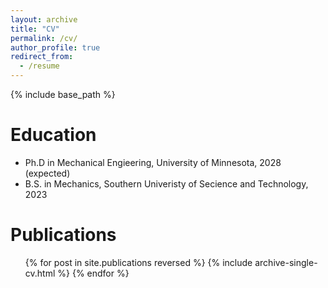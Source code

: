 ```yaml
---
layout: archive
title: "CV"
permalink: /cv/
author_profile: true
redirect_from:
  - /resume
---
```


{% include base_path %}

Education
======
* Ph.D in Mechanical Engieering, University of Minnesota, 2028 (expected)
* B.S. in Mechanics, Southern Univeristy of Secience and Technology, 2023
  

Publications
======
  <ul>{% for post in site.publications reversed %}
    {% include archive-single-cv.html %}
  {% endfor %}</ul>
  


